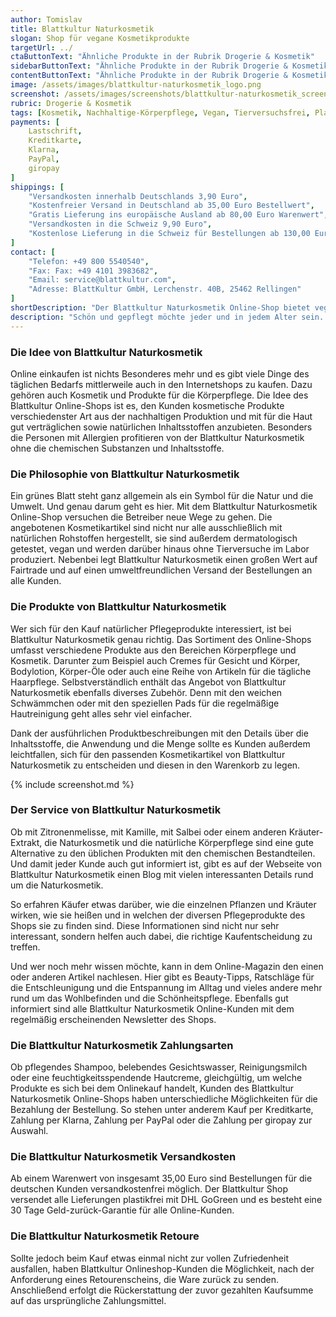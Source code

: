 ```yaml
---
author: Tomislav
title: Blattkultur Naturkosmetik
slogan: Shop für vegane Kosmetikprodukte
targetUrl: ../
ctaButtonText: "Ähnliche Produkte in der Rubrik Drogerie & Kosmetik"
sidebarButtonText: "Ähnliche Produkte in der Rubrik Drogerie & Kosmetik"
contentButtonText: "Ähnliche Produkte in der Rubrik Drogerie & Kosmetik"
image: /assets/images/blattkultur-naturkosmetik_logo.png
screenshot: /assets/images/screenshots/blattkultur-naturkosmetik_screenshot.jpg
rubric: Drogerie & Kosmetik
tags: [Kosmetik, Nachhaltige-Körperpflege, Vegan, Tierversuchsfrei, Plastikfrei, Beauty]
payments: [
    Lastschrift,
    Kreditkarte,
    Klarna,
    PayPal,
    giropay
]
shippings: [
    "Versandkosten innerhalb Deutschlands 3,90 Euro",
    "Kostenfreier Versand in Deutschland ab 35,00 Euro Bestellwert",
    "Gratis Lieferung ins europäische Ausland ab 80,00 Euro Warenwert",
    "Versandkosten in die Schweiz 9,90 Euro",
    "Kostenlose Lieferung in die Schweiz für Bestellungen ab 130,00 Euro"
]
contact: [
    "Telefon: +49 800 5540540",
    "Fax: Fax: +49 4101 3983682",
    "Email: service@blattkultur.com",
    "Adresse: BlattKultur GmbH, Lerchenstr. 40B, 25462 Rellingen"
]
shortDescription: "Der Blattkultur Naturkosmetik Online-Shop bietet vegane Kosmetikprodukte, die frei von Gentechnik, nachhaltig verpackt, zertifiziert sowie Made in Germany sind."
description: "Schön und gepflegt möchte jeder und in jedem Alter sein. Dazu braucht es jedoch auch die richtigen Pflegemittel. Mit Shampoo, Deo, Duschgel, Gesichtswasser, Reinigungslotion und vielen weiteren Beauty-Produkten geht dies ganz einfach."
---
```


### Die Idee von Blattkultur Naturkosmetik

Online einkaufen ist nichts Besonderes mehr und es gibt viele Dinge des täglichen Bedarfs mittlerweile auch in den Internetshops zu kaufen. Dazu gehören auch Kosmetik und Produkte für die Körperpflege. Die Idee des Blattkultur Online-Shops ist es, den Kunden kosmetische Produkte verschiedenster Art aus der nachhaltigen Produktion und mit für die Haut gut verträglichen sowie natürlichen Inhaltsstoffen anzubieten. Besonders die Personen mit Allergien profitieren von der Blattkultur Naturkosmetik ohne die chemischen Substanzen und Inhaltsstoffe.

### Die Philosophie von Blattkultur Naturkosmetik

Ein grünes Blatt steht ganz allgemein als ein Symbol für die Natur und die Umwelt. Und genau darum geht es hier. Mit dem Blattkultur Naturkosmetik Online-Shop versuchen die Betreiber neue Wege zu gehen. Die angebotenen Kosmetikartikel sind nicht nur alle ausschließlich mit natürlichen Rohstoffen hergestellt, sie sind außerdem dermatologisch getestet, vegan und werden darüber hinaus ohne Tierversuche im Labor produziert. Nebenbei legt Blattkultur Naturkosmetik einen großen Wert auf Fairtrade und auf einen umweltfreundlichen Versand der Bestellungen an alle Kunden.

### Die Produkte von Blattkultur Naturkosmetik

Wer sich für den Kauf natürlicher Pflegeprodukte interessiert, ist bei Blattkultur Naturkosmetik genau richtig. Das Sortiment des Online-Shops umfasst verschiedene Produkte aus den Bereichen Körperpflege und Kosmetik. Darunter zum Beispiel auch Cremes für Gesicht und Körper, Bodylotion, Körper-Öle oder auch eine Reihe von Artikeln für die tägliche Haarpflege. Selbstverständlich enthält das Angebot von Blattkultur Naturkosmetik ebenfalls diverses Zubehör. Denn mit den weichen Schwämmchen oder mit den speziellen Pads für die regelmäßige Hautreinigung geht alles sehr viel einfacher.

Dank der ausführlichen Produktbeschreibungen mit den Details über die Inhaltsstoffe, die Anwendung und die Menge sollte es Kunden außerdem leichtfallen, sich für den passenden Kosmetikartikel von Blattkultur Naturkosmetik zu entscheiden und diesen in den Warenkorb zu legen.

{% include screenshot.md %}

### Der Service von Blattkultur Naturkosmetik

Ob mit Zitronenmelisse, mit Kamille, mit Salbei oder einem anderen Kräuter-Extrakt, die Naturkosmetik und die natürliche Körperpflege sind eine gute Alternative zu den üblichen Produkten mit den chemischen Bestandteilen. Und damit jeder Kunde auch gut informiert ist, gibt es auf der Webseite von Blattkultur Naturkosmetik einen Blog mit vielen interessanten Details rund um die Naturkosmetik.

So erfahren Käufer etwas darüber, wie die einzelnen Pflanzen und Kräuter wirken, wie sie heißen und in welchen der diversen Pflegeprodukte des Shops sie zu finden sind. Diese Informationen sind nicht nur sehr interessant, sondern helfen auch dabei, die richtige Kaufentscheidung zu treffen.

Und wer noch mehr wissen möchte, kann in dem Online-Magazin den einen oder anderen Artikel nachlesen. Hier gibt es Beauty-Tipps, Ratschläge für die Entschleunigung und die Entspannung im Alltag und vieles andere mehr rund um das Wohlbefinden und die Schönheitspflege. Ebenfalls gut informiert sind alle Blattkultur Naturkosmetik Online-Kunden mit dem regelmäßig erscheinenden Newsletter des Shops.

### Die Blattkultur Naturkosmetik Zahlungsarten

Ob pflegendes Shampoo, belebendes Gesichtswasser, Reinigungsmilch oder eine feuchtigkeitsspendende Hautcreme, gleichgültig, um welche Produkte es sich bei dem Onlinekauf handelt, Kunden des Blattkultur Naturkosmetik Online-Shops haben unterschiedliche Möglichkeiten für die Bezahlung der Bestellung. So stehen unter anderem Kauf per Kreditkarte, Zahlung per Klarna, Zahlung per PayPal oder die Zahlung per giropay zur Auswahl.

### Die Blattkultur Naturkosmetik Versandkosten

Ab einem Warenwert von insgesamt 35,00 Euro sind Bestellungen für die deutschen Kunden versandkostenfrei möglich. Der Blattkultur Shop versendet alle Lieferungen plastikfrei mit DHL GoGreen und es besteht eine 30 Tage Geld-zurück-Garantie für alle Online-Kunden.

### Die Blattkultur Naturkosmetik Retoure

Sollte jedoch beim Kauf etwas einmal nicht zur vollen Zufriedenheit ausfallen, haben Blattkultur Onlineshop-Kunden die Möglichkeit, nach der Anforderung eines Retourenscheins, die Ware zurück zu senden. Anschließend erfolgt die Rückerstattung der zuvor gezahlten Kaufsumme auf das ursprüngliche Zahlungsmittel.